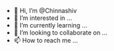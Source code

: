 - 👋 Hi, I’m @Chinnashiv
- 👀 I’m interested in ...
- 🌱 I’m currently learning ...
- 💞️ I’m looking to collaborate on ...
- 📫 How to reach me ...

<!---
Chinnashiv/Chinnashiv is a ✨ special ✨ repository because its `README.md` (this file) appears on your GitHub profile.
You can click the Preview link to take a look at your changes.
--->
